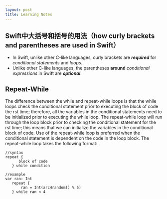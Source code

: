 ```yaml
---
layout: post
title: Learning Notes
---
```


## Swift中大括号和括号的用法（how curly brackets and parentheses are used in Swift）

- In Swift, unlike other C-like languages, curly brackets are ***required*** for *conditional statements* and *loops*.
- Unlike other C-like languages, the parentheses **around** *conditional expressions* in Swift are ***optional***. 

## Repeat-While
The difference between the while and repeat-while loops is that the while loops check the conditional statement prior to executing the block of code the  rst time; therefore, all the variables in the conditional statements need to be initialized prior to executing the while loop. The repeat-while loop will run through the loop block prior to checking the conditional statement for the  rst time; this means that we can initialize the variables in the conditional block of code. Use of the repeat-while loop is preferred when the conditional statement is dependent on the code in the loop block. The repeat-while loop takes the following format:

```
//syntax
repeat {
      block of code
   } while condition
   
//example
var ran: Int
   repeat {
       ran = Int(arc4random() % 5)
   } while ran < 4
   
```


